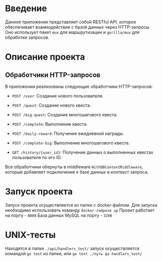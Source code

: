 # Введение

Данное приложение представляет собой RESTful API, которое обеспечивает взаимодействие с базой данных через HTTP-запросы. Оно использует пакет `mux` для маршрутизации и `gorilla/mux` для обработки запросов.

# Описание проекта 
## Обработчики HTTP-запросов

В приложении реализованы следующие обработчики HTTP-запросов:

-   `POST /user`: Создание нового пользователя.
    
-   `POST /quest`: Создание нового квеста.
    
-   `POST /big-quest`: Создание многошагового квеста.
    
-   `POST /complete`: Выполнение квеста.
    
-   `POST /daily-reward`: Получение ежедневной награды.
    
-   `POST /complete-big`: Выполнение многошагового квеста.
    
-   `GET /history/{user_id}`: Получение данных о выполненных квестах пользователя по его ID.
    

Все обработчики обернуты в middleware  `WithDBContextMiddleware`, который добавляет подключение к базе данных в контекст запроса.
# Запуск проекта

Запуск проекта осуществляется из папки с docker-файлом. Для запуска необходимо использовать команду `docker-compose up`
Проект работает на порту - `8080`
База данных MySQL на порту - `3206`

# UNIX-тесты

Находятся в папке `./api/handlers_test/` запуск осуществляется командой `go test` из папки, или `go test ./путь до handlers_test/`

